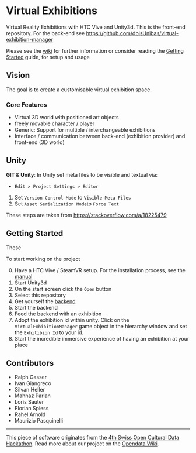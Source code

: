 # Virtual Exhibitions

Virtual Reality Exhibitions with HTC Vive and Unity3d.
This is the front-end repository. For the back-end see https://github.com/dbisUnibas/virtual-exhibition-manager

Please see the [wiki](https://github.com/dbisUnibas/virtual-exhibition-presenter/wiki) for further information or consider reading the [Getting Started](https://github.com/VIRTUE-DBIS/virtual-exhibition-presenter/wiki/Setup-Guide) guide, for setup and usage

## Vision

The goal is to create a customisable
virtual exhibition space.

### Core Features

 * Virtual 3D world with positioned art objects
 * freely movable character / player
 * Generic: Support for multiple / interchangeable exhibitions
 * Interface / communication between back-end (exhibition provider) and front-end (3D world)

## Unity

**GIT & Unity**:
In Unity set meta files to be visible and textual via:

 * `Edit > Project Settings > Editor`
 1. Set `Version Control Mode` to `Visible Meta Files`
 2. Set `Asset Serialization Mode`to `Force Text`
 
These steps are taken from https://stackoverflow.com/a/18225479

 
## Getting Started

These

To start working on the project

 0. Have a HTC Vive / SteamVR setup. For the installation process, see the [manual](https://support.steampowered.com/steamvr/HTC_Vive/)
 1. Start Unity3d
 2. On the start screen click the `Open` button
 3. Select this repository
 4. Get yourself the [backend](https://github.com/dbisUnibas/virtual-exhibition-manager)
 5. Start the backend
 6. Feed the backend with an exhibition
 7. Adopt the exhibition id within unity. Click on the `VirtualExhibitionManager` game object in the hierarchy window and set the `Exhitibion Id` to your id.
 8. Start the incredible immersive experience of having an exhibition at your place
 
## Contributors

 * Ralph Gasser
 * Ivan Giangreco
 * Silvan Heller
 * Mahnaz Parian
 * Loris Sauter
 * Florian Spiess
 * Rahel Arnold
 * Maurizio Pasquinelli

---

This piece of software originates from the [4th Swiss Open Cultural Data Hackathon](http://make.opendata.ch/wiki/event:2018-10). Read more about our project on the [Opendata Wiki](http://make.opendata.ch/wiki/project:virtual_3d_exhibition).
